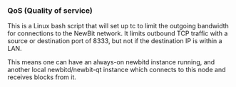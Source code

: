 ### QoS (Quality of service) ###

This is a Linux bash script that will set up tc to limit the outgoing bandwidth for connections to the NewBit network. It limits outbound TCP traffic with a source or destination port of 8333, but not if the destination IP is within a LAN.

This means one can have an always-on newbitd instance running, and another local newbitd/newbit-qt instance which connects to this node and receives blocks from it.
